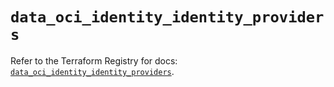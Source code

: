 # `data_oci_identity_identity_providers`

Refer to the Terraform Registry for docs: [`data_oci_identity_identity_providers`](https://registry.terraform.io/providers/oracle/oci/7.19.0/docs/data-sources/identity_identity_providers).
